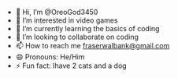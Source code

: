 - 👋 Hi, I’m @OreoGod3450
- 👀 I’m interested in video games
- 🌱 I’m currently learning the basics of coding
- 💞️ I’m looking to collaborate on coding
- 📫 How to reach me fraserwalbank@gmail.com
- 😄 Pronouns: He/Him
- ⚡ Fun fact: Ihave 2 cats and a dog

<!---
OreoGod3450/OreoGod3450 is a ✨ special ✨ repository because its `README.md` (this file) appears on your GitHub profile.
You can click the Preview link to take a look at your changes.
--->

